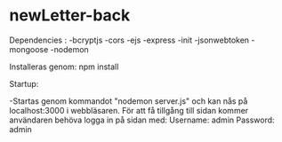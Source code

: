 # newLetter-back

Dependencies : 
-bcryptjs
-cors
-ejs
-express
-init
-jsonwebtoken
-mongoose
-nodemon

Installeras genom: npm install

Startup:

-Startas genom kommandot "nodemon server.js" och kan nås på localhost:3000 i webbläsaren.
För att få tillgång till sidan kommer användaren behöva logga in på sidan med:
Username: admin
Password: admin
